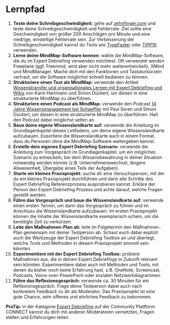 # Lernpfad

1. **Teste deine Schreibgeschwindigkeit:** gehe auf [zehnfinger.com](https://www.zehnfinger.com/test.php) und teste deine Schreibgeschwindigkeit und Fehlerrate. Ziel sollte eine Geschwindigkeit von größer 200 Anschlägen pro Minute und eine niedrige, einstellige Fehlerrate sein. Zur Verbesserung der Schreibgeschwindigkeit kannst du Tools wie [TypeFaster](https://portableapps.com/apps/education/typefaster_portable) oder [TIPP10](https://portableapps.com/apps/education/tipp10_portable) verwenden.
2. **Lerne deine MindMap-Software kennen:** wähle die MindMap-Software, die du im Expert Debriefing verwenden möchtest. Oft verwendet werden Freeplane (ggf. Freemind, wird aber nicht mehr weiterentwickelt), XMind und MindManager. Mache dich mit den Funktionen und Tastaturkürzeln vertraut, um die Software möglichst schnell bedienen zu können.
3. **Strukturiere einen Text als MindMap:** verwende den Artikel [Wissenstransfer und organisationales Lernen mit Expert Debriefing und Wikis](https://www.dgfp.de/hr-wiki/Wissenstransfer_und_organisationales_Lernen_mit_Expert_Debriefing_und_Wikis.pdf) von Karin Hartmann und Simon Dückert, um diesen in eine strukturierte MindMap zu überführen.
4. **Strukturiere einen Podcast als MindMap:** verwende den Podcast [14 Jahre Wissensmanagement bei Schaeffler](https://cogneon.de/2015/02/05/m2p013-14-jahre-wissensmanagement-bei-schaeffler/) mit Paul Seren und Simon Dückert, um diesen in eine strukturierte MindMap zu überführen. Halt den Podcast dabei möglichst selten an.
5. **Baue deine eigene Wissenslandkarte auf:** verwende die Anleitung im Grundlagenkapitel dieses Leitfadens, um deine eigene Wissenslandkarte aufzubauen. Exportiere die Wissenslandkarte auch in einem Format, dass du Personen ohne die MindMap-Software weitergeben kannst.
6. **Erstelle dein eigenes Expert Debriefing Szenario:** verwende die Anleitung zum Vorgespräch im Grundlagenkapitel, um ein mögliches Szenario zu entwickeln, bei dem Wissensbewahrung in deiner Situation notwendig werden könnte (z.B. Unternehmenswechsel, längere Abwesenheit, Übergabe eines Teils der Aufgaben).
7. **Starte ein kleines Praxisprojekt:** suche dir eine Versuchsperson, mit der du ein kleines Praxisprojekt durchführen und darin alle Schritte des Expert Debriefing Referenzprozess ausprobieren kannst. Erkläre der Person den Expert Debriefing Prozess und achte darauf, welche Fragen gestellt werden.
8. **Führe das Vorgespräch und baue die Wissenslandkarte auf:** verwende einen ersten Termin, um darin das Vorgespräch zu führen und im Anschluss die Wissenslandkarte aufzubauen. Im ersten Praxisprojekt können die Inhalte der Wissenslandkarte exemplarisch schein, um die benötigte Zeit zu verkürzen.
9. **Leite den Maßnahmen-Plan ab:** leite im Folgetermin den Maßnahmen-Plan gemeinsam mit deiner Testperson ab. Schaut euch dabei explizit auch die Werkzeuge der Expert Debriefing Toolbox an und überlegt, welche Tools und Methoden in diesem Praxisprojekt sinnvoll sein könnten.
10. **Experimentiere mit der Expert Debriefing Toolbox:** probiere Maßnahmen aus, die in deinen Expert Debriefings in Zukunft relevant sein könnten. Experimentiere dabei auch mit Methoden und Tools, mit denen du bisher noch keine Erfahrung hast, z.B. OneNote, Screencast, Podcasts, Voice-over-PowerPoint oder sozialen Netzwerkdiagrammen.
11. **Führe das Reflexionsgespräch:** verwende ca. 30 Minuten für ein Reflexionsgespräch. Frage deine Testperson dabei auch nach konkretem Feedback zu dir als Moderator. Das Praxisprojekt ist eine gute Chance, sehr offenes und ehrliches Feedback zu bekommen.

**ProTip:** in der Kategorie [Expert Debriefing](https://community.cogneon.de/c/topics/expert-debriefing) auf der Community Plattform CONNECT kannst du dich mit anderen Moderatoren vernetzten, Fragen stellen und Erfahrungen teilen.